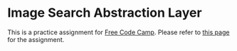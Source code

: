 # Image Search Abstraction Layer
This is a practice assignment for [Free Code Camp](http://www.freecodecamp.com).
Please refer to [this page](https://www.freecodecamp.com/challenges/image-search-abstraction-layer) for the assignment.